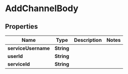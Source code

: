 

# AddChannelBody


## Properties

| Name | Type | Description | Notes |
|------------ | ------------- | ------------- | -------------|
|**serviceUsername** | **String** |  |  |
|**userId** | **String** |  |  |
|**serviceId** | **String** |  |  |



